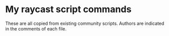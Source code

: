 # My raycast script commands

These are all copied from existing community scripts. Authors are indicated in the comments of each file.
